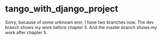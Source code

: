 # tango_with_django_project
Sorry, because of some unknown eror, I have two branches now. The dev branch shows my work before chapter 5. And the master branch shows my work after chapter 5.
